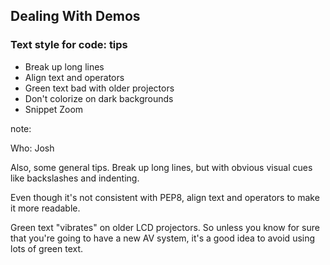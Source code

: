 ## Dealing With Demos

### Text style for code: tips

* Break up long lines
* Align text and operators
* Green text bad with older projectors
* Don't colorize on dark backgrounds
* Snippet Zoom

note:

Who: Josh

Also, some general tips.  Break up long lines, but
with obvious visual cues like backslashes and indenting.

Even though it's not consistent with PEP8, align text
and operators to make it more readable.

Green text "vibrates" on older LCD projectors.  So unless
you know for sure that you're going to have a new AV system,
it's a good idea to avoid using lots of green text.
